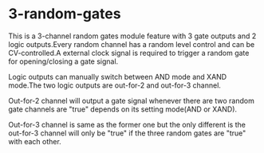 # 3-random-gates

This is a 3-channel random gates module feature with 3 gate outputs and 2 logic outputs.Every random channel has a random level control and can be CV-controlled.A external clock signal is required to trigger a random gate for opening/closing a gate signal.

Logic outputs can manually switch between AND mode and XAND mode.The two logic outputs are out-for-2 and out-for-3 channel.

Out-for-2 channel will output a gate signal whenever there are two random gate channels are "true" depends on its setting mode(AND or XAND).

Out-for-3 channel is same as the former one but the only different is the out-for-3 channel will only be "true" if the three random gates are "true" with each other.
